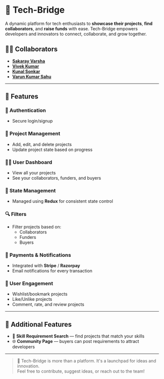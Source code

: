 # 🚀 Tech-Bridge

A dynamic platform for tech enthusiasts to **showcase their projects**, **find collaborators**, and **raise funds** with ease. Tech-Bridge empowers developers and innovators to connect, collaborate, and grow together.

## 👨‍💻 Collaborators


- [**Sakaray Varsha**](https://github.com/Varshasakaray)  
- [**Vivek Kumar**](https://github.com/thefearlesscoder)  
- [**Kunal Sonkar**](https://github.com/Kunalsonkar07)  
- [**Varun Kumar Sahu**](https://github.com/vks-07)

---

## 🌟 Features

### 🔐 Authentication
- Secure login/signup

### 🧰 Project Management
- Add, edit, and delete projects  
- Update project state based on progress

### 🧑‍💼 User Dashboard
- View all your projects  
- See your collaborators, funders, and buyers

### 🧠 State Management
- Managed using **Redux** for consistent state control

### 🔍 Filters
- Filter projects based on:
  - Collaborators
  - Funders
  - Buyers

### 💸 Payments & Notifications
- Integrated with **Stripe** / **Razorpay**
- Email notifications for every transaction

### 💖 User Engagement
- Wishlist/bookmark projects  
- Like/Unlike projects  
- Comment, rate, and review projects

---

## 🧪 Additional Features

- 🔎 **Skill Requirement Search** — find projects that match your skills  
- 🌐 **Community Page** — buyers can post requirements to attract developers

---

> 🎯 Tech-Bridge is more than a platform. It's a launchpad for ideas and innovation.  
Feel free to contribute, suggest ideas, or reach out to the team!


